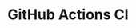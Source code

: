 # GitHub Actions CI






































































































































































































































































































































































































































































































































































































































































































































































































































































































































































































































































































































































































































































































































































































































































































































































































































































































































































































































































































































































































































































































































































































































































































































































































































































































































































































































































































































































































































































































































































































































































































































































































































































































